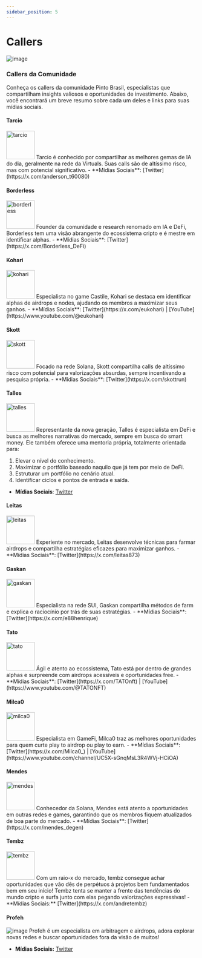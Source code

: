 ```yaml
---
sidebar_position: 5
---
```


# Callers
![image](https://github.com/user-attachments/assets/599299bc-978b-4d51-b04b-6064454a4fb2)



### Callers da Comunidade
Conheça os callers da comunidade Pinto Brasil, especialistas que compartilham insights valiosos e oportunidades de investimento. Abaixo, você encontrará um breve resumo sobre cada um deles e links para suas mídias sociais.

#### Tarcio
<img src="/img/tarcio.png" alt="tarcio" width="75" />
Tarcio é conhecido por compartilhar as melhores gemas de IA do dia, geralmente na rede da Virtuals. Suas calls são de altíssimo risco, mas com potencial significativo.
- **Mídias Sociais**: [Twitter](https://x.com/anderson_t60080) 

#### Borderless
<img src="/img/borderless.png" alt="borderless" width="75" />
Founder da comunidade e research renomado em IA e DeFi, Borderless tem uma visão abrangente do ecossistema cripto e é mestre em identificar alphas.
- **Mídias Sociais**: [Twitter](https://x.com/Borderless_DeFi)

#### Kohari
<img src="/img/kohari.png" alt="kohari" width="75" />
Especialista no game Castile, Kohari se destaca em identificar alphas de airdrops e nodes, ajudando os membros a maximizar seus ganhos.
- **Mídias Sociais**: [Twitter](https://x.com/eukohari) | [YouTube](https://www.youtube.com/@eukohari)

#### Skott
<img src="/img/skott.png" alt="skott" width="75" />
Focado na rede Solana, Skott compartilha calls de altíssimo risco com potencial para valorizações absurdas, sempre incentivando a pesquisa própria.
- **Mídias Sociais**: [Twitter](https://x.com/skottrun) 

#### Talles
<img src="/img/talles.png" alt="talles" width="75" />
Representante da nova geração, Talles é especialista em DeFi e busca as melhores narrativas do mercado, sempre em busca do smart money. Ele também oferece uma mentoria própria, totalmente orientada para:

1. Elevar o nível do conhecimento.
2. Maximizar o portfólio baseado naquilo que já tem por meio de DeFi.
3. Estruturar um portfólio no cenário atual.
4. Identificar ciclos e pontos de entrada e saída.

- **Mídias Sociais**: [Twitter](https://x.com/TallesFi)
  
#### Leitas
<img src="/img/leitas.png" alt="leitas" width="75" />
Experiente no mercado, Leitas desenvolve técnicas para farmar airdrops e compartilha estratégias eficazes para maximizar ganhos.
- **Mídias Sociais**: [Twitter](https://x.com/leitas873)

#### Gaskan
<img src="/img/gaskan.png" alt="gaskan" width="75" />
Especialista na rede SUI, Gaskan compartilha métodos de farm e explica o raciocínio por trás de suas estratégias.
- **Mídias Sociais**: [Twitter](https://x.com/e88henrique)
  
#### Tato
<img src="/img/tato.png" alt="tato" width="75" />
Ágil e atento ao ecossistema, Tato está por dentro de grandes alphas e surpreende com airdrops acessíveis e oportunidades free.
- **Mídias Sociais**: [Twitter](https://x.com/TATOnft) | [YouTube](https://www.youtube.com/@TATONFT)

#### Milca0
<img src="/img/milca0.png" alt="milca0" width="75" />
Especialista em GameFi, Milca0 traz as melhores oportunidades para quem curte play to airdrop ou play to earn.
- **Mídias Sociais**: [Twitter](https://x.com/Milca0_) | [YouTube](https://www.youtube.com/channel/UC5X-sGnqMsL3R4WVj-HCiOA)

#### Mendes
<img src="/img/mendes.png" alt="mendes" width="75" />
Conhecedor da Solana, Mendes está atento a oportunidades em outras redes e games, garantindo que os membros fiquem atualizados de boa parte do mercado.
- **Mídias Sociais**: [Twitter](https://x.com/mendes_degen)

#### Tembz
<img src="/img/tembz.png" alt="tembz" width="75" />
Com um raio-x do mercado, tembz consegue achar oportunidades que vão dês de perpétuos á projetos bem fundamentados bem em seu início! Tembz tenta se manter a frente das tendências do mundo cripto e surfa junto com elas pegando valorizações expressivas!
- **Mídias Sociais:** [Twitter](https://x.com/andretembz)

#### Profeh
![image](https://github.com/user-attachments/assets/2fe7db7b-4e9b-4414-ba14-22b77810a457)
Profeh é um especialista em arbitragem e airdrops, adora explorar novas redes e buscar oportunidades fora da visão de muitos!
- **Mídias Sociais:** [Twitter](https://x.com/0xprofeh)


